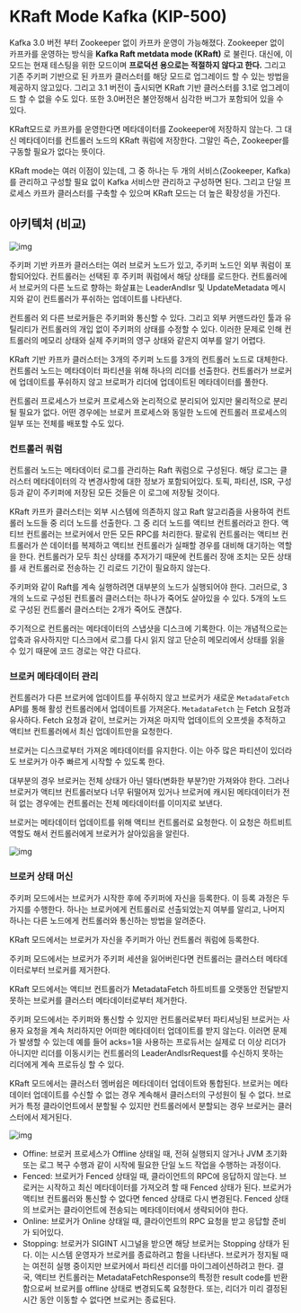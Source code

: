 # KRaft Mode Kafka (KIP-500)

Kafka 3.0 버전 부터 Zookeeper 없이 카프카 운영이 가능해졌다. Zookeeper 없이 카프카를 운영하는 방식을 **Kafka Raft metdata mode (KRaft)** 로 불린다. 대신에, 이 모드는 현재 테스팅을 위한 모드이며 **프로덕션 용으로는 적절하지 않다고 한다.** 그리고 기존 주키퍼 기반으로 된 카프카 클러스터를 해당 모드로 업그레이드 할 수 있는 방법을 제공하지 않고있다. 그리고 3.1 버전이 출시되면 KRaft 기반 클러스터를 3.1로 업그레이드 할 수 없을 수도 있다. 또한 3.0버전은 불안정해서 심각한 버그가 포함되어 있을 수 있다.



KRaft모드로 카프카를 운영한다면 메타데이터를 Zookeeper에 저장하지 않는다. 그 대신 메타데이터를 컨트롤러 노드의 KRaft 쿼럼에 저장한다. 그말인 즉슨, Zookeeper를 구동할 필요가 없다는 뜻이다. 

KRaft mode는 여러 이점이 있는데, 그 중 하나는 두 개의 서비스(Zookeeper, Kafka)를 관리하고 구성할 필요 없이 Kafka 서비스만 관리하고 구성하면 된다. 그리고 단일 프로세스 카프카 클러스터를 구축할 수 있으며 KRaft 모드는 더 높은 확장성을 가진다. 



## 아키텍처 (비교)

![img](https://cwiki.apache.org/confluence/download/attachments/123898922/a.png?version=1&modificationDate=1564694752000&api=v2)



주키퍼 기반 카프카 클러스터는 여러 브로커 노드가 있고, 주키퍼 노드인 외부 쿼럼이 포함되어있다. 컨트롤러는 선택된 후 주키퍼 쿼럼에서 해당 상태를 로드한다. 컨트롤러에서 브로커의 다른 노드로 향하는 화살표는 LeaderAndIsr 및 UpdateMetadata 메시지와 같이 컨트롤러가 푸쉬하는 업데이트를 나타낸다.

컨트롤러 외 다른 브로커들은 주키퍼와 통신할 수 있다. 그리고 외부 커맨드라인 툴과 유틸리티가 컨트롤러의 개입 없이 주키퍼의 상태를 수정할 수 있다. 이러한 문제로 인해 컨트롤러의 메모리 상태와 실제 주키퍼의 영구 상태와 같은지 여부를 알기 어렵다.

KRaft 기반 카프카 클러스터는 3개의 주키퍼 노드를 3개의 컨트롤러 노드로 대체한다. 컨트롤러 노드는 메타데이터 파티션을 위해 하나의 리더를 선출한다. 컨트롤러가 브로커에 업데이트를 푸쉬하지 않고 브로퍼가 리더에 업데이트된 메타데이터를 풀한다.

컨트롤러 프로세스가 브로커 프로세스와 논리적으로 분리되어 있지만 물리적으로 분리될 필요가 없다. 어떤 경우에는 브로커 프로세스와 동일한 노드에 컨트롤러 프로세스의 일부 또는 전체를 배포할 수도 있다. 





### 컨트롤러 쿼럼

컨트롤러 노드는 메타데이터 로그를 관리하는 Raft 쿼럼으로 구성된다. 해당 로그는 클러스터 메타데이터의 각 변경사항에 대한 정보가 포함되어있다. 토픽, 파티션, ISR, 구성 등과 같이 주키퍼에 저장된 모든 것들은 이 로그에 저장될 것이다. 

KRaft 카프카 클러스터는 외부 시스템에 의존하지 않고 Raft 알고리즘을 사용하여 컨트롤러 노드들 중 리더 노드를 선출한다. 그 중 리더 노드를 액티브 컨트롤러라고 한다. 액티브 컨트롤러는 브로커에서 만든 모든 RPC를 처리한다. 팔로워 컨트롤러는 액티브 컨트롤러가 쓴 데이터를 복제하고 액티브 컨트롤러가 실패할 경우를 대비해 대기하는 역할을 한다. 컨트롤러가 모두 최신 상태를 추저가기 때문에 컨트롤러 장애 조치는 모든 상태를 새 컨트롤러로 전송하는 긴 리로드 기간이 필요하지 않는다.

주키퍼와 같이 Raft를 계속 실행하려면 대부분의 노드가 실행되어야 한다. 그러므로, 3개의 노드로 구성된 컨트롤러 클러스터는 하나가 죽어도 살아있을 수 있다. 5개의 노드로 구성된 컨트롤러 클러스터는 2개가 죽어도 괜찮다.

주기적으로 컨트롤러는 메타데이터의 스냅샷을 디스크에 기록한다. 이는 개념적으로는 압축과 유사하지만 디스크에서 로그를 다시 읽지 않고 단순히 메모리에서 상태를 읽을 수 있기 때문에 코드 경로는 약간 다르다.





### 브로커 메타데이터 관리

컨트롤러가 다른 브로커에 업데이트를 푸쉬하지 않고 브로커가 새로운 `MetadataFetch` API를 통해 활성 컨트롤러에서 업데이트를 가져온다.  `MetadataFetch` 는 Fetch 요청과 유사하다. Fetch 요청과 같이, 브로커는 가져온 마지막 업데이트의 오프셋을 추적하고 액티브 컨트롤러에서 최신 업데이트만을 요청한다.

브로커는 디스크로부터 가져온 메타데이터를 유지한다. 이는 아주 많은 파티션이 있더라도 브로커가 아주 빠르게 시작할 수 있도록 한다.

대부분의 경우 브로커는 전체 상태가 아닌 델타(변화한 부분?)만 가져와야 한다. 그러나 브로커가 액티브 컨트롤러보다 너무 뒤떨어져 있거나 브로커에 캐시된 메타데이터가 전혀 없는 경우에는 컨트롤러는 전체 메타데이터를 이미지로 보낸다.

브로커는 메타데이터 업데이트를 위해 액티브 컨트롤러로 요청한다. 이 요청은 하트비트 역할도 해서 컨트롤러에게 브로커가 살아있음을 알린다. 



![img](https://cwiki.apache.org/confluence/download/attachments/123898922/b.png?version=1&modificationDate=1564694800000&api=v2)



### 브로커 상태 머신

주키퍼 모드에서는 브로커가 시작한 후에 주키퍼에 자신을 등록한다. 이 등록 과정은 두 가지를 수행한다. 하나는 브로커에게 컨트롤러로 선출되었는지 여부를 알리고, 나머지 하나는 다른 노드에게 컨트롤러와 통신하는 방법을 알려준다.

KRaft 모드에서는 브로커가 자신을 주키퍼가 아닌 컨트롤러 쿼럼에 등록한다.

주키퍼 모드에서는 브로커가 주키퍼 세션을 잃어버린다면 컨트롤러는 클러스터 메타데이터로부터 브로커를 제거한다. 

KRaft 모드에서는 액티브 컨트롤러가 MetadataFetch 하트비트를 오랫동안 전달받지 못하는 브로커를 클러스터 메타데이터로부터 제거한다.

주키퍼 모드에서는 주키퍼와 통신할 수 있지만 컨트롤러로부터 파티셔닝된 브로커는 사용자 요청을 계속 처리하지만 어떠한 메타데이터 업데이트를 받지 않는다. 이러면 문제가 발생할 수 있는데 예를 들어 acks=1을 사용하는 프로듀서는 실제로 더 이상 리더가 아니지만 리더를 이동시키는 컨트롤러의 LeaderAndIsrRequest를 수신하지 못하는 리더에게 계속 프로듀싱 할 수 있다.

KRaft 모드에서는 클러스터 멤버쉽은 메타데이터 업데이트와 통합된다. 브로커는 메타데이터 업데이트를 수신할 수 없는 경우 계속해서 클러스터의 구성원이 될 수 없다. 브로커가 특정 클라이언트에서 분할될 수 있지만 컨트롤러에서 분할되는 경우 브로커는 클러스터에서 제거된다.

![img](https://cwiki.apache.org/confluence/download/attachments/123898922/c.png?version=1&modificationDate=1564694862000&api=v2)



* Offine: 브로커 프로세스가 Offline 상태일 때, 전혀 실행되지 않거나 JVM 초기화 또는 로그 복구 수행과 같이 시작에 필요한 단일 노드 작업을 수행하는 과정이다.
* Fenced: 브로커가 Fenced 상태일 때, 클라이언트의 RPC에 응답하지 않는다. 브로커는 시작하고 최신 메타데이터를 가져오려 할 때 Fenced 상태가 된다. 브로커가 액티브 컨트롤러와 통신할 수 없다면 fenced 상태로 다시 변경된다. Fenced 상태의 브로커는 클라이언트에 전송되는 메타데이터에서 생략되어야 한다.
* Online: 브로커가 Online 상태일 때, 클라이언트의 RPC 요청을 받고 응답할 준비가 되어있다.
* Stopping: 브로커가 SIGINT 시그널을 받으면 해당 브로커는 Stopping 상태가 된다. 이는 시스템 운영자가 브로커를 종료하려고 함을 나타낸다. 브로커가 정지될 때는 여전히 실행 중이지만 브로커에서 파티션 리더를 마이그레이션하려고 한다. 결국, 액티브 컨트롤러는 MetadataFetchResponse의 특정한 result code를 반환함으로써 브로커를 offline 상태로 변경되도록 요청한다. 또는, 리더가 미리 결정된 시간 동안 이동할 수 없다면 브로커는 종료된다.


